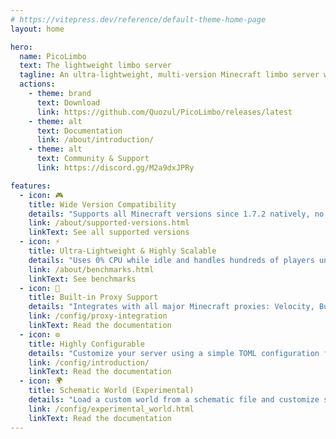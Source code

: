 ```yaml
---
# https://vitepress.dev/reference/default-theme-home-page
layout: home

hero:
  name: PicoLimbo
  text: The lightweight limbo server
  tagline: An ultra-lightweight, multi-version Minecraft limbo server written in Rust
  actions:
    - theme: brand
      text: Download
      link: https://github.com/Quozul/PicoLimbo/releases/latest
    - theme: alt
      text: Documentation
      link: /about/introduction/
    - theme: alt
      text: Community & Support
      link: https://discord.gg/M2a9dxJPRy

features:
  - icon: 🎮
    title: Wide Version Compatibility
    details: "Supports all Minecraft versions since 1.7.2 natively, no need for ViaVersion or additional compatibility layers."
    link: /about/supported-versions.html
    linkText: See all supported versions
  - icon: ⚡
    title: Ultra-Lightweight & Highly Scalable
    details: "Uses 0% CPU while idle and handles hundreds of players under 10 MB RAM."
    link: /about/benchmarks.html
    linkText: See benchmarks
  - icon: 🔀
    title: Built-in Proxy Support
    details: "Integrates with all major Minecraft proxies: Velocity, BungeeCord and BungeeGuard authentication."
    link: /config/proxy-integration
    linkText: Read the documentation
  - icon: ⚙️
    title: Highly Configurable
    details: "Customize your server using a simple TOML configuration file."
    link: /config/introduction/
    linkText: Read the documentation
  - icon: 🌍
    title: Schematic World (Experimental)
    details: "Load a custom world from a schematic file and customize spawn location (1.19+ only)."
    link: /config/experimental_world.html
    linkText: Read the documentation
---
```

